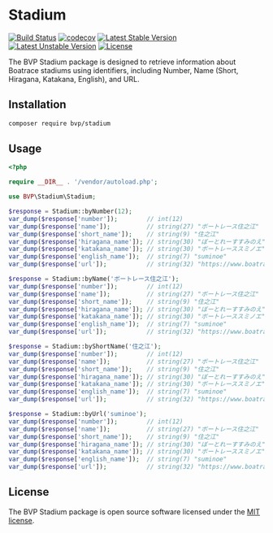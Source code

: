 # Stadium

[![Build Status](https://github.com/BoatraceVentureProject/Stadium/workflows/Tests/badge.svg)](https://github.com/BoatraceVentureProject/Stadium/actions?query=workflow%3Atests)
[![codecov](https://codecov.io/gh/BoatraceVentureProject/Stadium/graph/badge.svg?token=5wbIaaGrYu)](https://codecov.io/gh/BoatraceVentureProject/Stadium)
[![Latest Stable Version](https://poser.pugx.org/bvp/stadium/v/stable)](https://packagist.org/packages/bvp/stadium)
[![Latest Unstable Version](https://poser.pugx.org/bvp/stadium/v/unstable)](https://packagist.org/packages/bvp/stadium)
[![License](https://poser.pugx.org/bvp/stadium/license)](https://packagist.org/packages/bvp/stadium)

The BVP Stadium package is designed to retrieve information about Boatrace stadiums using identifiers, including Number, Name (Short, Hiragana, Katakana, English), and URL.

## Installation
```bash
composer require bvp/stadium
```

## Usage
```php
<?php

require __DIR__ . '/vendor/autoload.php';

use BVP\Stadium\Stadium;

$response = Stadium::byNumber(12);
var_dump($response['number']);        // int(12)
var_dump($response['name']);          // string(27) "ボートレース住之江"
var_dump($response['short_name']);    // string(9) "住之江"
var_dump($response['hiragana_name']); // string(30) "ぼーとれーすすみのえ"
var_dump($response['katakana_name']); // string(30) "ボートレーススミノエ"
var_dump($response['english_name']);  // string(7) "suminoe"
var_dump($response['url']);           // string(32) "https://www.boatrace-suminoe.jp/"

$response = Stadium::byName('ボートレース住之江');
var_dump($response['number']);        // int(12)
var_dump($response['name']);          // string(27) "ボートレース住之江"
var_dump($response['short_name']);    // string(9) "住之江"
var_dump($response['hiragana_name']); // string(30) "ぼーとれーすすみのえ"
var_dump($response['katakana_name']); // string(30) "ボートレーススミノエ"
var_dump($response['english_name']);  // string(7) "suminoe"
var_dump($response['url']);           // string(32) "https://www.boatrace-suminoe.jp/"

$response = Stadium::byShortName('住之江');
var_dump($response['number']);        // int(12)
var_dump($response['name']);          // string(27) "ボートレース住之江"
var_dump($response['short_name']);    // string(9) "住之江"
var_dump($response['hiragana_name']); // string(30) "ぼーとれーすすみのえ"
var_dump($response['katakana_name']); // string(30) "ボートレーススミノエ"
var_dump($response['english_name']);  // string(7) "suminoe"
var_dump($response['url']);           // string(32) "https://www.boatrace-suminoe.jp/"

$response = Stadium::byUrl('suminoe');
var_dump($response['number']);        // int(12)
var_dump($response['name']);          // string(27) "ボートレース住之江"
var_dump($response['short_name']);    // string(9) "住之江"
var_dump($response['hiragana_name']); // string(30) "ぼーとれーすすみのえ"
var_dump($response['katakana_name']); // string(30) "ボートレーススミノエ"
var_dump($response['english_name']);  // string(7) "suminoe"
var_dump($response['url']);           // string(32) "https://www.boatrace-suminoe.jp/"
```

## License
The BVP Stadium package is open source software licensed under the [MIT license](LICENSE).
